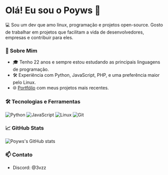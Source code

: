 # Olá! Eu sou o Poyws 👋

💻 Sou um dev que amo linux, programação e projetos open-source. Gosto de trabalhar em projetos que facilitam a vida de desenvolvedores, empresas e contribuir para eles.

### 🚀 Sobre Mim
- 🎓 Tenho 22 anos e sempre estou estudando as principais linguagens de programação.
- 🛠️ Experiência com Python, JavaScript, PHP, e uma preferência maior pelo Linux.
- 🌐 [Portfólio](https://root-portfolio.netlify.app/) com meus projetos mais recentes.

### 🛠 Tecnologias e Ferramentas
![Python](https://img.shields.io/badge/Python-3670A0?style=for-the-badge&logo=python&logoColor=ffdd54)
![JavaScript](https://img.shields.io/badge/JavaScript-323330?style=for-the-badge&logo=javascript&logoColor=F7DF1E)
![Linux](https://img.shields.io/badge/Linux-FCC624?style=for-the-badge&logo=linux&logoColor=black)
![Git](https://img.shields.io/badge/Git-F05032?style=for-the-badge&logo=git&logoColor=white)

### 📈 GitHub Stats
![Poyws's GitHub stats](https://github-readme-stats.vercel.app/api?username=poyws&show_icons=true&theme=radical)

### 📫 Contato
- Discord: @3vzz
